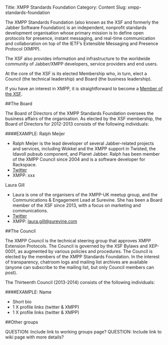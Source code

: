 Title: XMPP Standards Foundation
Category: Content
Slug: xmpp-standards-foundation

The XMPP Standards Foundation (also known as the XSF and formerly the Jabber Software Foundation) is an independent, nonprofit standards development organisation whose primary mission is to define open protocols for presence, instant messaging, and real-time communication and collaboration on top of the IETF’s Extensible Messaging and Presence Protocol (XMPP). 

The XSF also provides information and infrastructure to the worldwide community of Jabber/XMPP developers, service providers and end users.

At the core of the XSF is its elected Membership who, in turn, elect a Council (the technical leadership) and Board (the business leadership). 

If you have an interest in XMPP, it is straightforward to become a [Member of the XSF](http://xmpp.org/participate/become-a-member/).

##The Board

The Board of Directors of the XMPP Standards Foundation oversees the business affairs of the organisation. As elected by the XSF membership, the Board of Directors for 2012-2013 consists of the following individuals:

####EXAMPLE: Ralph Meijer
* Ralph Meijer is the lead developer of several Jabber-related projects and services, including Wokkel and the XMPP support in Twisted, the Idavoll pubsub component, and Planet Jabber. Ralph has been member of the XMPP Council since 2004 and is a software developer for Rackspace.
* [Twitter](http://twitter.com/ralphm)
* XMPP: xxx

Laura Gill
* Laura is one of the organisers of the XMPP-UK meetup group, and the Communications & Engagement Lead at Surevine. She has been a Board member of the XSF since 2013, with a focus on marketing and communications.
* [Twitter](http://twitter.com/lauraanngill)
* XMPP: laura.gill@surevine.com


##The Council

The XMPP Council is the technical steering group that approves XMPP Extension Protocols. The Council is governed by the XSF Bylaws and XEP-0001, as augmented by various policies and procedures. The Council is elected by the members of the XMPP Standards Foundation. In the interest of transparency, chatroom logs and mailing list archives are available (anyone can subscribe to the mailing list, but only Council members can post).

The Thirteenth Council (2013-2014) consists of the following individuals:

####EXAMPLE: Name
* Short bio
* 1 X profile links (twitter & XMPP)
* 1 X profile links (twitter & XMPP)

##Other groups

QUESTION: Include link to working groups page?
QUESTION: Include link to wiki page with more details?
